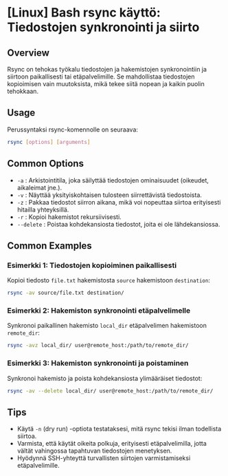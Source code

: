 # [Linux] Bash rsync käyttö: Tiedostojen synkronointi ja siirto

## Overview
Rsync on tehokas työkalu tiedostojen ja hakemistojen synkronointiin ja siirtoon paikallisesti tai etäpalvelimille. Se mahdollistaa tiedostojen kopioimisen vain muutoksista, mikä tekee siitä nopean ja kaikin puolin tehokkaan.

## Usage
Perussyntaksi rsync-komennolle on seuraava:

```bash
rsync [options] [arguments]
```

## Common Options
- `-a` : Arkistointitila, joka säilyttää tiedostojen ominaisuudet (oikeudet, aikaleimat jne.).
- `-v` : Näyttää yksityiskohtaisen tulosteen siirrettävistä tiedostoista.
- `-z` : Pakkaa tiedostot siirron aikana, mikä voi nopeuttaa siirtoa erityisesti hitailla yhteyksillä.
- `-r` : Kopioi hakemistot rekursiivisesti.
- `--delete` : Poistaa kohdekansiosta tiedostot, joita ei ole lähdekansiossa.

## Common Examples

### Esimerkki 1: Tiedostojen kopioiminen paikallisesti
Kopioi tiedosto `file.txt` hakemistosta `source` hakemistoon `destination`:

```bash
rsync -av source/file.txt destination/
```

### Esimerkki 2: Hakemiston synkronointi etäpalvelimelle
Synkronoi paikallinen hakemisto `local_dir` etäpalvelimen hakemistoon `remote_dir`:

```bash
rsync -avz local_dir/ user@remote_host:/path/to/remote_dir/
```

### Esimerkki 3: Hakemiston synkronointi ja poistaminen
Synkronoi hakemisto ja poista kohdekansiosta ylimääräiset tiedostot:

```bash
rsync -av --delete local_dir/ user@remote_host:/path/to/remote_dir/
```

## Tips
- Käytä `-n` (dry run) -optiota testataksesi, mitä rsync tekisi ilman todellista siirtoa.
- Varmista, että käytät oikeita polkuja, erityisesti etäpalvelimilla, jotta vältät vahingossa tapahtuvan tiedostojen menetyksen.
- Hyödynnä SSH-yhteyttä turvallisten siirtojen varmistamiseksi etäpalvelimille.